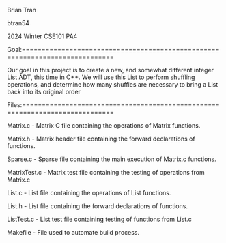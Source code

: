 Brian Tran

btran54

2024 Winter CSE101 PA4

Goal:=============================================================================

Our goal in this project is to create a new, and somewhat different integer List ADT, this time in C++. We will use this List to perform shuffling operations, and determine how many shuffles are necessary to bring a List back into its original order

Files:=============================================================================

Matrix.c - Matrix C file containing the operations of Matrix functions.

Matrix.h - Matrix header file containing the forward declarations of functions.

Sparse.c - Sparse file containing the main execution of Matrix.c functions.

MatrixTest.c - Matrix test file containing the testing of operations from Matrix.c

List.c - List file containing the operations of List functions.

List.h - List file containing the forward declarations of functions.

ListTest.c - List test file containing testing of functions from List.c

Makefile - File used to automate build process.